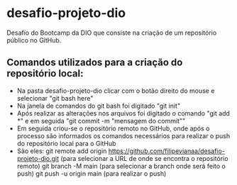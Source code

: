 # desafio-projeto-dio
Desafio do Bootcamp da DIO que consiste na criação de um repositório público no GitHub.

## Comandos utilizados para a criação do repositório local:

- Na pasta desafio-projeto-dio clicar com o botão direito do mouse e selecionar "git bash here"
- Na janela de comandos do git bash foi digitado "git init"
- Após realizar as alterações nos arquivos foi digitado o comando "git add *" e em seguida "git commit -m "mensagem do commit""
- Em seguida criou-se o repositório remoto no GitHub, onde após o processo são informados os comandos necessários para realizar o push do repositório local para o GitHub
- São eles:
    git remote add origin https://github.com/filipevianaa/desafio-projeto-dio.git (para selecionar a URL de onde se encontra o repositório remoto)
    git branch -M main (para selecionar a branch onde será feito o push)
    git push -u origin main (para realizar o push)
